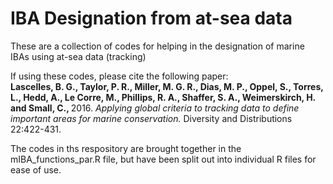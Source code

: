 # IBA Designation from at-sea data
These are a collection of codes for helping in the designation of marine IBAs using at-sea data (tracking)

If using these codes, please cite the following paper:   
<strong>Lascelles, B. G., Taylor, P. R., Miller, M. G. R., Dias, M. P., Oppel, S., Torres, L., Hedd, A., Le Corre, M., Phillips, R. A., Shaffer, S. A., Weimerskirch, H. and Small, C., </strong> 2016. <i>Applying global criteria to tracking data to define important areas for marine conservation.</i> Diversity and Distributions 22:422-431.

The codes in ths respository are brought together in the mIBA_functions_par.R file, but have been split out into individual R files for ease of use.
